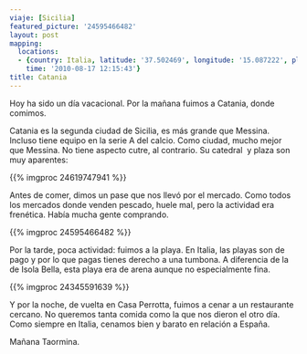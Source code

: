 ```yaml
---
viaje: [Sicilia]
featured_picture: '24595466482'
layout: post
mapping:
  locations:
  - {country: Italia, latitude: '37.502469', longitude: '15.087222', place: Catania,
    time: '2010-08-17 12:15:43'}
title: Catania
---
```

Hoy ha sido un día vacacional. Por la mañana fuimos a Catania, donde comimos.

Catania es la segunda ciudad de Sicilia, es más grande que Messina. Incluso tiene equipo en la serie A del calcio. Como ciudad, mucho mejor que Messina. No tiene aspecto cutre, al contrario. Su catedral  y plaza son muy aparentes:

{{% imgproc 24619747941 %}}

Antes de comer, dimos un pase que nos llevó por el mercado. Como todos los mercados donde venden pescado, huele mal, pero la actividad era frenética. Había mucha gente comprando.

{{% imgproc 24595466482 %}}

Por la tarde, poca actividad: fuimos a la playa. En Italia, las playas son de pago y por lo que pagas tienes derecho a una tumbona. A diferencia de la de Isola Bella, esta playa era de arena aunque no especialmente fina.

{{% imgproc 24345591639 %}}

Y por la noche, de vuelta en Casa Perrotta, fuimos a cenar a un restaurante cercano. No queremos tanta comida como la que nos dieron el otro día. Como siempre en Italia, cenamos bien y barato en relación a España.

Mañana Taormina.